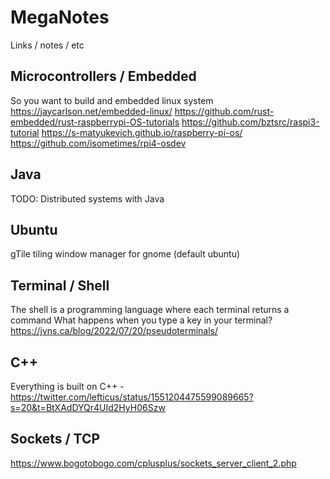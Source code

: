 # MegaNotes
Links / notes / etc

## Microcontrollers / Embedded
So you want to build and embedded linux system https://jaycarlson.net/embedded-linux/
https://github.com/rust-embedded/rust-raspberrypi-OS-tutorials
https://github.com/bztsrc/raspi3-tutorial
https://s-matyukevich.github.io/raspberry-pi-os/
https://github.com/isometimes/rpi4-osdev

## Java
TODO: Distributed systems with Java

## Ubuntu
gTile tiling window manager for gnome (default ubuntu)

## Terminal / Shell
The shell is a programming language where each terminal returns a command
What happens when you type a key in your terminal? https://jvns.ca/blog/2022/07/20/pseudoterminals/

## C++
Everything is built on C++ - https://twitter.com/lefticus/status/1551204475599089665?s=20&t=BtXAdDYQr4UId2HyH06Szw

## Sockets / TCP
https://www.bogotobogo.com/cplusplus/sockets_server_client_2.php


